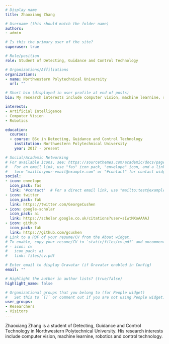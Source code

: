 ```yaml
---
# Display name
title: Zhaoxiang Zhang

# Username (this should match the folder name)
authors:
- admin

# Is this the primary user of the site?
superuser: true

# Role/position
role: Student of Detecting, Guidance and Control Technology

# Organizations/Affiliations
organizations:
- name: Northwestern Polytechnical University
  url: ""

# Short bio (displayed in user profile at end of posts)
bio: My research interests include computer vision, machine learnine, robotics and control technology.

interests:
- Artificial Intelligence
- Computer Vision
- Robotics

education:
  courses:
  - course: BSc in Detecting, Guidance and Control Technology
    institution: Northwestern Polytechnical University
    year: 2017 - present

# Social/Academic Networking
# For available icons, see: https://sourcethemes.com/academic/docs/page-builder/#icons
#   For an email link, use "fas" icon pack, "envelope" icon, and a link in the
#   form "mailto:your-email@example.com" or "#contact" for contact widget.
social:
- icon: envelope
  icon_pack: fas
  link: '#contact'  # For a direct email link, use "mailto:test@example.org".
- icon: twitter
  icon_pack: fab
  link: https://twitter.com/GeorgeCushen
- icon: google-scholar
  icon_pack: ai
  link: https://scholar.google.co.uk/citations?user=sIwtMXoAAAAJ
- icon: github
  icon_pack: fab
  link: https://github.com/gcushen
# Link to a PDF of your resume/CV from the About widget.
# To enable, copy your resume/CV to `static/files/cv.pdf` and uncomment the lines below.
# - icon: cv
#   icon_pack: ai
#   link: files/cv.pdf

# Enter email to display Gravatar (if Gravatar enabled in Config)
email: ""

# Highlight the author in author lists? (true/false)
highlight_name: false

# Organizational groups that you belong to (for People widget)
#   Set this to `[]` or comment out if you are not using People widget.
user_groups:
- Researchers
- Visitors
---
```


Zhaoxiang Zhang is a student of Detecting, Guidance and Control Technology in Northwestern Polytechnical University. His research interests include computer vision, machine learnine, robotics and control technology.
